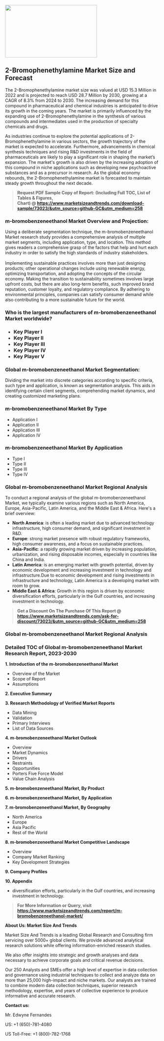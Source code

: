 <p><img class="alignnone size-medium wp-image-20088" src="https://ffe5etoiles.com/wp-content/uploads/2024/12/MST1-300x171.png" alt="" width="300" height="171" /></p><h2>2-Bromophenethylamine Market Size and Forecast</h2><p>The 2-Bromophenethylamine market size was valued at USD 15.3 Million in 2022 and is projected to reach USD 28.7 Million by 2030, growing at a CAGR of 8.3% from 2024 to 2030. The increasing demand for this compound in pharmaceutical and chemical industries is anticipated to drive its growth in the coming years. The market is primarily influenced by the expanding use of 2-Bromophenethylamine in the synthesis of various compounds and intermediates used in the production of specialty chemicals and drugs.</p><p>As industries continue to explore the potential applications of 2-Bromophenethylamine in various sectors, the growth trajectory of the market is expected to accelerate. Furthermore, advancements in chemical synthesis techniques and rising R&D investments in the field of pharmaceuticals are likely to play a significant role in shaping the market’s expansion. The market's growth is also driven by the increasing adoption of this compound in niche applications such as developing new psychoactive substances and as a precursor in research. As the global economy rebounds, the 2-Bromophenethylamine market is forecasted to maintain steady growth throughout the next decade.</p></p><blockquote id="" class=""><strong>Request PDF Sample Copy of Report: (Including Full TOC, List of Tables &amp; Figures, Chart)&nbsp;@&nbsp;<strong><a href="https://www.marketsizeandtrends.com/download-sample/73023/&utm_source=github-GC&utm_medium=258" target="_blank">https://www.marketsizeandtrends.com/download-sample/73023/&utm_source=github-GC&utm_medium=258</a></strong></strong></blockquote><h3 id="" class="">m-bromobenzeneethanol Market&nbsp;Overview and Projection:</h3><p id="" class="">Using a deliberate segmentation technique, the m-bromobenzeneethanol Market research study provides a comprehensive analysis of multiple market segments, including application, type, and location. This method gives readers a comprehensive grasp of the factors that help and hurt each industry in order to satisfy the high standards of industry stakeholders. <br /> <br />Implementing sustainable practices involves more than just designing products; other operational changes include using renewable energy, optimizing transportation, and adopting the concepts of the circular economy. Making the transition to sustainability sometimes involves large upfront costs, but there are also long-term benefits, such improved brand reputation, customer loyalty, and regulatory compliance. By adhering to environmental principles, companies can satisfy consumer demand while also contributing to a more sustainable future for the world.</p><h3 id="" class="">Who is the largest manufacturers of&nbsp;m-bromobenzeneethanol Market worldwide?</h3><h3 class=""><p><ul><li>Key Player I </li><li> Key Player II </li><li> Key Player III </li><li> Key Player IV </li><li> Key Player V</li></ul></p></h3><h3 id="" class="">Global&nbsp;m-bromobenzeneethanol Market Segmentation:</h3><p id="" class="">Dividing the market into discrete categories according to specific criteria, such type and application, is known as segmentation analysis. This aids in identifying certain client segments, comprehending market dynamics, and creating customized marketing plans.</p><h3 id="" class="">m-bromobenzeneethanol Market&nbsp;By Type</h3><p><p><ul><li>Application I</li><li> Application II</li><li> Application III</li><li> Application IV</p></li></ul></p></p><h3 id="" class="">m-bromobenzeneethanol Market&nbsp;By Application</h3><p class=""><p><ul><li>Type I</li><li> Type II</li><li> Type III</li><li> Type IV</li></ul></p></p><h3 id="" class="">Global m-bromobenzeneethanol Market Regional Analysis</h3><p id="" class="">To conduct a regional analysis of the global m-bromobenzeneethanol Market, we typically examine various regions such as North America, Europe, Asia-Pacific, Latin America, and the Middle East &amp; Africa. Here's a brief overview:</p><ul><li><strong>North America</strong>: is often a leading market due to advanced technology infrastructure, high consumer demand, and significant investment in R&amp;D.</li><li><strong>Europe</strong>: strong market presence with robust regulatory frameworks, high consumer awareness, and a focus on sustainable practices.</li><li><strong>Asia-Pacific</strong>: a rapidly growing market driven by increasing population, urbanization, and rising disposable incomes, especially in countries like China and India.</li><li><strong>Latin America</strong>: is an emerging market with growth potential, driven by economic development and increasing investment in technology and infrastructure.Due to economic development and rising investments in infrastructure and technology, Latin America is a developing market with room to grow.</li><li><strong>Middle East &amp; Africa</strong>: Growth in this region is driven by economic diversification efforts, particularly in the Gulf countries, and increasing investment in technology.</li></ul><blockquote id="" class=""><strong>Get a Discount On The Purchase Of This Report @ <strong><a href="https://www.marketsizeandtrends.com/ask-for-discount/73023/&utm_source=github-GC&utm_medium=258" target="_blank">https://www.marketsizeandtrends.com/ask-for-discount/73023/&utm_source=github-GC&utm_medium=258</a></strong></strong></blockquote><h3 id="" class="">Global m-bromobenzeneethanol Market Regional Analysis</h3><h3 id="" class="">Detailed TOC of Global m-bromobenzeneethanol Market Research Report, 2023-2030</h3><p id="" class=""><strong>1. Introduction of the m-bromobenzeneethanol Market</strong></p><ul><li>Overview of the Market</li><li>Scope of Report</li><li>Assumptions</li></ul><p id="" class=""><strong>2. Executive Summary</strong></p><p id="" class=""><strong>3. Research Methodology of Verified Market Reports</strong></p><ul><li>Data Mining</li><li>Validation</li><li>Primary Interviews</li><li>List of Data Sources</li></ul><p id="" class=""><strong>4. m-bromobenzeneethanol Market Outlook</strong></p><ul><li>Overview</li><li>Market Dynamics</li><li>Drivers</li><li>Restraints</li><li>Opportunities</li><li>Porters Five Force Model</li><li>Value Chain Analysis</li></ul><p id="" class=""><strong>5. m-bromobenzeneethanol Market, By Product</strong></p><p id="" class=""><strong>6. m-bromobenzeneethanol Market, By Application</strong></p><p id="" class=""><strong>7. m-bromobenzeneethanol Market, By Geography</strong></p><ul><li>North America</li><li>Europe</li><li>Asia Pacific</li><li>Rest of the World</li></ul><p id="" class=""><strong>8. m-bromobenzeneethanol Market Competitive Landscape</strong></p><ul><li>Overview</li><li>Company Market Ranking</li><li>Key Development Strategies</li></ul><p id="" class=""><strong>9. Company Profiles</strong></p><p id="" class=""><strong>10. Appendix</strong></p><ul><li>diversification efforts, particularly in the Gulf countries, and increasing investment in technology.</li></ul><blockquote id="" class=""><strong>For More Information or Query, visit <strong><strong><a href="https://www.marketsizeandtrends.com/report/m-bromobenzeneethanol-market/" target="_blank">https://www.marketsizeandtrends.com/report/m-bromobenzeneethanol-market/</a></strong></strong></strong></blockquote><p id="" class=""><strong>About Us: Market Size And Trends</strong></p><p id="" class="">Market Size And Trends is a leading Global Research and Consulting firm servicing over 5000+ global clients. We provide advanced analytical research solutions while offering information-enriched research studies.</p><p id="" class="">We also offer insights into strategic and growth analyses and data necessary to achieve corporate goals and critical revenue decisions.</p><p id="" class="">Our 250 Analysts and SMEs offer a high level of expertise in data collection and governance using industrial techniques to collect and analyze data on more than 25,000 high-impact and niche markets. Our analysts are trained to combine modern data collection techniques, superior research methodology, expertise, and years of collective experience to produce informative and accurate research.</p><p id="" class=""><strong>Contact us:</strong></p><p id="" class="">Mr. Edwyne Fernandes</p><p id="" class="">US: +1 (650)-781-4080</p><p id="" class="">US Toll-Free: +1 (800)-782-1768</p>
